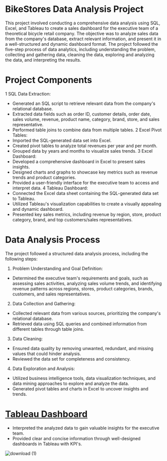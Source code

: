 # BikeStores Data Analysis Project
This project involved conducting a comprehensive data analysis using SQL, Excel, and Tableau to create a sales dashboard for the executive team of a theoretical bicycle retail company. The objective was to analyze sales data from the company's database, extract relevant information, and present it in a well-structured and dynamic dashboard format. The project followed the five-step process of data analytics, including understanding the problem, collecting and gathering data, cleaning the data, exploring and analyzing the data, and interpreting the results.

# Project Components
1 SQL Data Extraction:
  * Generated an SQL script to retrieve relevant data from the company's relational database.
  * Extracted data fields such as order ID, customer details, order date, sales volume, revenue, product name, category, brand, store, and     sales representative.
  * Performed table joins to combine data from multiple tables.
2 Excel Pivot Tables:
  * Imported the SQL-generated data set into Excel.
  * Created pivot tables to analyze total revenues per year and per month.
  * Grouped data by years and months to visualize sales trends.
3 Excel Dashboard:
  * Developed a comprehensive dashboard in Excel to present sales insights.
  * Designed charts and graphs to showcase key metrics such as revenue trends and product categories.
  * Provided a user-friendly interface for the executive team to access and interpret data.
4 Tableau Dashboard:
  * Connected the Excel data sheet containing the SQL-generated data set to Tableau.
  * Utilized Tableau's visualization capabilities to create a visually appealing and dynamic dashboard.
  * Presented key sales metrics, including revenue by region, store, product category, brand, and top customers/sales representatives.

# Data Analysis Process
The project followed a structured data analysis process, including the following steps:

1. Problem Understanding and Goal Definition:
* Determined the executive team's requirements and goals, such as assessing sales activities, analyzing sales volume trends, and identifying revenue patterns across regions, stores, product categories, brands, customers, and sales representatives.

2. Data Collection and Gathering:
* Collected relevant data from various sources, prioritizing the company's relational database.
* Retrieved data using SQL queries and combined information from different tables through table joins.

3. Data Cleaning:
* Ensured data quality by removing unwanted, redundant, and missing values that could hinder analysis.
* Reviewed the data set for completeness and consistency.

4. Data Exploration and Analysis:
* Utilized business intelligence tools, data visualization techniques, and data mining approaches to explore and analyze the data.
* Generated pivot tables and charts in Excel to uncover insights and trends.

# [Tableau Dashboard](https://public.tableau.com/app/profile/leon.jose/viz/BikeStoreDashboard_16846454081950/Dashboard1)
* Interpreted the analyzed data to gain valuable insights for the executive team.
* Provided clear and concise information through well-designed dashboards in Tableau with KPI's.

![download (1)](https://github.com/no37no37/Bicycle_Sales_Analysis/assets/132648428/5374e9f0-f403-4740-ac41-efddcb4b82fc)


